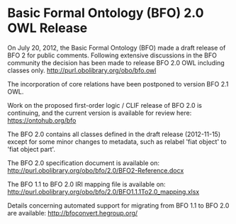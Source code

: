 # Basic Formal Ontology (BFO) 2.0 OWL Release

On July 20, 2012, the Basic Formal Ontology (BFO) made a draft release of BFO 2 for public comments. Following extensive discussions in the BFO community the decision has been made to release BFO 2.0 OWL including classes only. http://purl.obolibrary.org/obo/bfo.owl

The incorporation of core relations have been postponed to version BFO 2.1 OWL.

Work on the proposed first-order logic / CLIF release of BFO 2.0 is continuing, and the current version is available for review here: https://ontohub.org/bfo

The BFO 2.0 contains all classes defined in the draft release (2012-11-15) except for some minor changes to metadata, such as relabel 'fiat object' to 'fiat object part'.

The BFO 2.0 specification document is available on: http://purl.obolibrary.org/obo/bfo/2.0/BFO2-Reference.docx

The BFO 1.1 to BFO 2.0 IRI mapping file is available on: http://purl.obolibrary.org/obo/bfo/2.0/BFO1.1.1To2.0_mapping.xlsx

Details concerning automated support for migrating from BFO 1.1 to BFO 2.0 are available: http://bfoconvert.hegroup.org/
